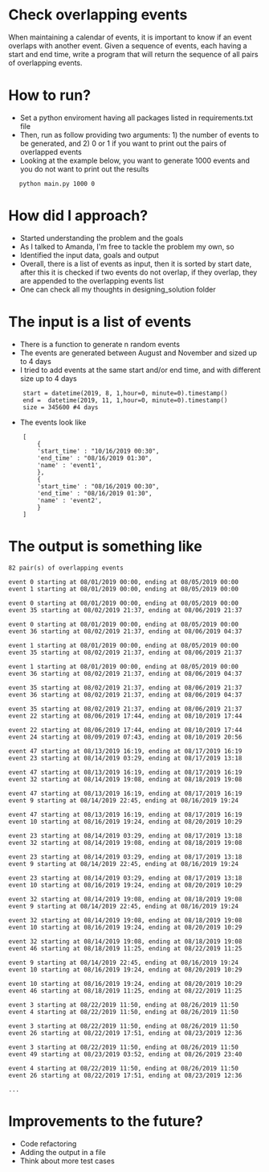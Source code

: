 # Check overlapping events
When maintaining a calendar of events, it is important to know if an event overlaps with another event. Given a sequence of events, each having a start and end time, write a program that will return the sequence of all pairs of overlapping events.


# How to run?

* Set a python enviroment having all packages listed in requirements.txt file 
* Then, run as follow providing two arguments: 1) the number of events to be generated, and 2) 0 or 1 if you want to print out the pairs of overlapped events
* Looking at the example below, you want to generate 1000 events and you do not want to print out the results

```shell
   python main.py 1000 0    
```

# How did I approach?

* Started understanding the problem and the goals
* As I talked to Amanda, I'm free to tackle the problem my own, so
* Identified the input data, goals and output
* Overall, there is a list of events as input, then it is sorted by start date, after this it is checked if two events do not overlap, if they overlap, they are appended to the overlapping events list
* One can check all my thoughts in designing_solution folder

# The input is a list of events

* There is a function to generate n random events 
* The events are generated between August and November and sized up to 4 days 
* I tried to add events at the same start and/or end time, and with different size up to 4 days

```shell
    start = datetime(2019, 8, 1,hour=0, minute=0).timestamp()
    end =  datetime(2019, 11, 1,hour=0, minute=0).timestamp()
    size = 345600 #4 days    
```
* The events look like 

```shell
    [
        {
        'start_time' : "10/16/2019 00:30",
        'end_time' : "08/16/2019 01:30",
        'name' : 'event1',
        },
        {
        'start_time' : "08/16/2019 00:30",
        'end_time' : "08/16/2019 01:30",
        'name' : 'event2',
        }
    ]
```
# The output is something like 

```shell
82 pair(s) of overlapping events

event 0 starting at 08/01/2019 00:00, ending at 08/05/2019 00:00
event 1 starting at 08/01/2019 00:00, ending at 08/05/2019 00:00

event 0 starting at 08/01/2019 00:00, ending at 08/05/2019 00:00
event 35 starting at 08/02/2019 21:37, ending at 08/06/2019 21:37

event 0 starting at 08/01/2019 00:00, ending at 08/05/2019 00:00
event 36 starting at 08/02/2019 21:37, ending at 08/06/2019 04:37

event 1 starting at 08/01/2019 00:00, ending at 08/05/2019 00:00
event 35 starting at 08/02/2019 21:37, ending at 08/06/2019 21:37

event 1 starting at 08/01/2019 00:00, ending at 08/05/2019 00:00
event 36 starting at 08/02/2019 21:37, ending at 08/06/2019 04:37

event 35 starting at 08/02/2019 21:37, ending at 08/06/2019 21:37
event 36 starting at 08/02/2019 21:37, ending at 08/06/2019 04:37

event 35 starting at 08/02/2019 21:37, ending at 08/06/2019 21:37
event 22 starting at 08/06/2019 17:44, ending at 08/10/2019 17:44

event 22 starting at 08/06/2019 17:44, ending at 08/10/2019 17:44
event 24 starting at 08/09/2019 07:43, ending at 08/10/2019 20:56

event 47 starting at 08/13/2019 16:19, ending at 08/17/2019 16:19
event 23 starting at 08/14/2019 03:29, ending at 08/17/2019 13:18

event 47 starting at 08/13/2019 16:19, ending at 08/17/2019 16:19
event 32 starting at 08/14/2019 19:08, ending at 08/18/2019 19:08

event 47 starting at 08/13/2019 16:19, ending at 08/17/2019 16:19
event 9 starting at 08/14/2019 22:45, ending at 08/16/2019 19:24

event 47 starting at 08/13/2019 16:19, ending at 08/17/2019 16:19
event 10 starting at 08/16/2019 19:24, ending at 08/20/2019 10:29

event 23 starting at 08/14/2019 03:29, ending at 08/17/2019 13:18
event 32 starting at 08/14/2019 19:08, ending at 08/18/2019 19:08

event 23 starting at 08/14/2019 03:29, ending at 08/17/2019 13:18
event 9 starting at 08/14/2019 22:45, ending at 08/16/2019 19:24

event 23 starting at 08/14/2019 03:29, ending at 08/17/2019 13:18
event 10 starting at 08/16/2019 19:24, ending at 08/20/2019 10:29

event 32 starting at 08/14/2019 19:08, ending at 08/18/2019 19:08
event 9 starting at 08/14/2019 22:45, ending at 08/16/2019 19:24

event 32 starting at 08/14/2019 19:08, ending at 08/18/2019 19:08
event 10 starting at 08/16/2019 19:24, ending at 08/20/2019 10:29

event 32 starting at 08/14/2019 19:08, ending at 08/18/2019 19:08
event 46 starting at 08/18/2019 11:25, ending at 08/22/2019 11:25

event 9 starting at 08/14/2019 22:45, ending at 08/16/2019 19:24
event 10 starting at 08/16/2019 19:24, ending at 08/20/2019 10:29

event 10 starting at 08/16/2019 19:24, ending at 08/20/2019 10:29
event 46 starting at 08/18/2019 11:25, ending at 08/22/2019 11:25

event 3 starting at 08/22/2019 11:50, ending at 08/26/2019 11:50
event 4 starting at 08/22/2019 11:50, ending at 08/26/2019 11:50

event 3 starting at 08/22/2019 11:50, ending at 08/26/2019 11:50
event 26 starting at 08/22/2019 17:51, ending at 08/23/2019 12:36

event 3 starting at 08/22/2019 11:50, ending at 08/26/2019 11:50
event 49 starting at 08/23/2019 03:52, ending at 08/26/2019 23:40

event 4 starting at 08/22/2019 11:50, ending at 08/26/2019 11:50
event 26 starting at 08/22/2019 17:51, ending at 08/23/2019 12:36

...

```

# Improvements to the future?

* Code refactoring
* Adding the output in a file
* Think about more test cases

